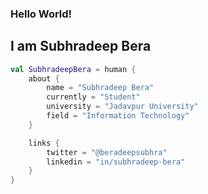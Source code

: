### Hello World!
## I am Subhradeep Bera

```kotlin
val SubhradeepBera = human {
    about {
        name = "Subhradeep Bera"
        currently = "Student"
        university = "Jadavpur University"
        field = "Information Technology"
    }

    links {
        twitter = "@beradeepsubhra"
        linkedin = "in/subhradeep-bera"
    }
}
```

###
<!--
<div align="left">
  <img src="https://github-readme-stats.vercel.app/api?username=beradeep&hide_title=false&hide_rank=false&show_icons=true&include_all_commits=true&count_private=true&disable_animations=false&theme=dracula&locale=en&hide_border=false&order=1&rank_icon=github" width="400" alt="stats graph"  />
</div>
-->
###

<!---
beradeep/beradeep is a ✨ special ✨ repository because its `README.md` (this file) appears on your GitHub profile.
You can click the Preview link to take a look at your changes.
--->
